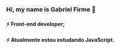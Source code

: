 ### Hi, my name is Gabriel Firme 👋
#### ⚡ Front-end developer;

#### ⚡ Atualmente estou estudando JavaScript.




